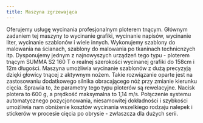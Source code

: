 ```yaml
---
title: Maszyna zgrzewająca
---
```


Oferujemy usługę wycinania profesjonalnym ploterem tnącym. Głównym zadaniem tej
maszyny to wycinanie grafiki, wycinanie napisów, wycinanie liter, wycinanie
szablonów i wiele innych. Wykonujemy szablony do malowania na ścianach, szablony
do malowania po tkaninach technicnzych itp. Dysponujemy jednym z najnowyszych
urządzeń tego typu - ploterem tnącym SUMMA S2 160 T o realnej szerokości
wycinanej grafiki do 158cm i 12m długości. Maszyna umożliwia wycinanie szablonów
z dużą precyzyją dzięki głowicy tnącej z aktywnym nożem. Takie rozwiązanie
oparte jest na zastosowaniu dodatkowego silnika obracającego nóż przy zmianie
kierunku cięcia. Sprawia to, że parametry tego typu ploterów są rewelacyjne.
Nacisk plotera to 600 g, a prędkość maksymalna to 1,14 m/s. Połączenie systemu
automatycznego pozycjonowania, niesamowitej dokładności i szybkości umożliwia
nam obniżenie kosztów wycinania wszelkiego rodzaju nalepek i stickerów w
procesie cięcia po obrysie - zwłaszcza dla dużych serii.
